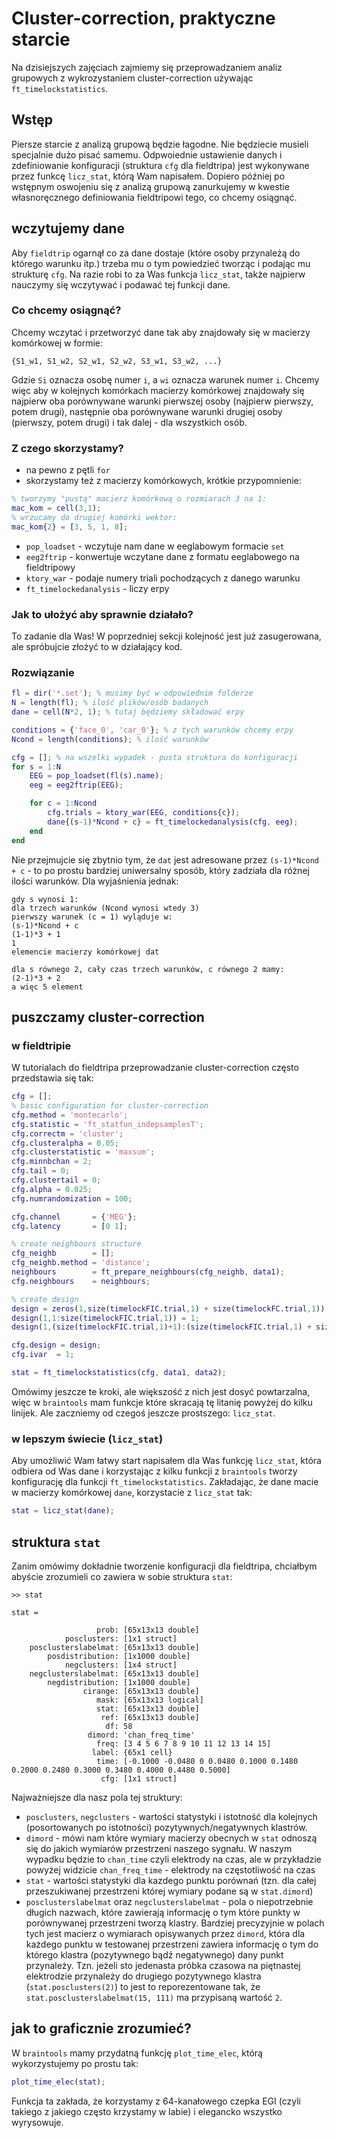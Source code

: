 # Cluster-correction, praktyczne starcie

Na dzisiejszych zajęciach zajmiemy się przeprowadzaniem analiz grupowych z wykrozystaniem cluster-correction używając `ft_timelockstatistics`.


## Wstęp
Piersze starcie z analizą grupową będzie łagodne. Nie będziecie musieli specjalnie dużo pisać samemu. Odpwoiednie ustawienie danych i zdefiniowanie konfiguracji (struktura `cfg` dla fieldtripa) jest wykonywane przez funkcę `licz_stat`, którą Wam napisałem. Dopiero później po wstępnym oswojeniu się z analizą grupową zanurkujemy w kwestie własnoręcznego definiowania fieldtripowi tego, co chcemy osiągnąć.

## wczytujemy dane
Aby `fieldtrip` ogarnął co za dane dostaje (które osoby przynależą do którego warunku itp.) trzeba mu o tym powiedzieć tworząc i podając mu strukturę `cfg`. Na razie robi to za Was funkcja `licz_stat`, także najpierw nauczymy się wczytywać i podawać tej funkcji dane.

### Co chcemy osiągnąć?
Chcemy wczytać i przetworzyć dane tak aby znajdowały się w macierzy komórkowej w formie:
```
{S1_w1, S1_w2, S2_w1, S2_w2, S3_w1, S3_w2, ...}
```
Gdzie `Si` oznacza osobę numer `i`, a `wi` oznacza warunek numer `i`. Chcemy więc aby w kolejnych komórkach macierzy komórkowej znajdowały się najpierw oba porównywane warunki pierwszej osoby (najpierw pierwszy, potem drugi), następnie oba porównywane warunki drugiej osoby (pierwszy, potem drugi) i tak dalej - dla wszystkich osób.

### Z czego skorzystamy?
* na pewno z pętli `for`
* skorzystamy też z macierzy komórkowych, krótkie przypomnienie:  
```matlab
% tworzymy "pustą" macierz komórkową o rozmiarach 3 na 1:
mac_kom = cell(3,1);
% wrzucamy do drugiej komórki wektor:
mac_kom{2} = [3, 5, 1, 8];
```
* `pop_loadset` - wczytuje nam dane w eeglabowym formacie `set`
* `eeg2ftrip`   - konwertuje wczytane dane z formatu eeglabowego na fieldtripowy
* `ktory_war`   - podaje numery triali pochodzących z danego warunku
* `ft_timelockedanalysis` - liczy erpy

### Jak to ułożyć aby sprawnie działało?
To zadanie dla Was! W poprzedniej sekcji kolejność jest już zasugerowana, ale spróbujcie złożyć to w działający kod.

### Rozwiązanie

```matlab
fl = dir('*.set'); % musimy być w odpowiednim folderze
N = length(fl); % ilość plików/osób badanych
dane = cell(N*2, 1); % tutaj będziemy składować erpy

conditions = {'face_0', 'car_0'}; % z tych warunków chcemy erpy
Ncond = length(conditions); % ilość warunków

cfg = []; % na wszelki wypadek - pusta struktura do konfiguracji
for s = 1:N
	EEG = pop_loadset(fl(s).name);
	eeg = eeg2ftrip(EEG);

	for c = 1:Ncond
		cfg.trials = ktory_war(EEG, conditions{c});
		dane{(s-1)*Ncond + c} = ft_timelockedanalysis(cfg, eeg);
	end
end
```


Nie przejmujcie się zbytnio tym, że `dat` jest adresowane przez
`(s-1)*Ncond + c` - to po prostu bardziej uniwersalny sposób,
który zadziała dla różnej ilości warunków. Dla wyjaśnienia jednak:
```
gdy s wynosi 1:
dla trzech warunków (Ncond wynosi wtedy 3)
pierwszy warunek (c = 1) wyląduje w:
(s-1)*Ncond + c
(1-1)*3 + 1
1
elemencie macierzy komórkowej dat

dla s równego 2, cały czas trzech warunków, c równego 2 mamy:
(2-1)*3 + 2
a więc 5 element
```


## puszczamy cluster-correction

### w fieldtripie
W tutorialach do fieldtripa przeprowadzanie cluster-correction często przedstawia się tak:
```matlab
cfg = [];
% basic configuration for cluster-correction
cfg.method = 'montecarlo';
cfg.statistic = 'ft_statfun_indepsamplesT';
cfg.correctm = 'cluster';
cfg.clusteralpha = 0.05;
cfg.clusterstatistic = 'maxsum';
cfg.minnbchan = 2;
cfg.tail = 0;
cfg.clustertail = 0;
cfg.alpha = 0.025;
cfg.numrandomization = 100;

cfg.channel       = {'MEG'};
cfg.latency       = [0 1];

% create neighbours structure
cfg_neighb        = [];
cfg_neighb.method = 'distance';
neighbours        = ft_prepare_neighbours(cfg_neighb, data1);
cfg.neighbours    = neighbours;

% create design
design = zeros(1,size(timelockFIC.trial,1) + size(timelockFC.trial,1));
design(1,1:size(timelockFIC.trial,1)) = 1;
design(1,(size(timelockFIC.trial,1)+1):(size(timelockFIC.trial,1) + size(timelockFC.trial,1)))= 2;

cfg.design = design;
cfg.ivar  = 1;

stat = ft_timelockstatistics(cfg, data1, data2);
```

Omówimy jeszcze te kroki, ale większość z nich jest dosyć powtarzalna, więc w `braintools` mam funkcje które skracają tę litanię powyżej do kilku linijek. Ale zaczniemy od czegoś jeszcze prostszego: `licz_stat`.

### w lepszym świecie (`licz_stat`)
Aby umożliwić Wam łatwy start napisałem dla Was funkcję `licz_stat`, która odbiera od Was dane i korzystając z kilku funkcji z `braintools` tworzy konfigurację dla funkcji `ft_timelockstatistics`.
Zakładając, że dane macie w macierzy komórkowej `dane`, korzystacie z `licz_stat` tak:
```matlab
stat = licz_stat(dane);
```

## struktura `stat`
Zanim omówimy dokładnie tworzenie konfiguracji dla fieldtripa, chciałbym abyście zrozumieli co zawiera w sobie struktura `stat`:
```
>> stat

stat = 

                   prob: [65x13x13 double]
            posclusters: [1x1 struct]
    posclusterslabelmat: [65x13x13 double]
        posdistribution: [1x1000 double]
            negclusters: [1x4 struct]
    negclusterslabelmat: [65x13x13 double]
        negdistribution: [1x1000 double]
                cirange: [65x13x13 double]
                   mask: [65x13x13 logical]
                   stat: [65x13x13 double]
                    ref: [65x13x13 double]
                     df: 58
                 dimord: 'chan_freq_time'
                   freq: [3 4 5 6 7 8 9 10 11 12 13 14 15]
                  label: {65x1 cell}
                   time: [-0.1000 -0.0480 0 0.0480 0.1000 0.1480 0.2000 0.2480 0.3000 0.3480 0.4000 0.4480 0.5000]
                    cfg: [1x1 struct]
```

Najważniejsze dla nasz pola tej struktury:
* `posclusters`, `negclusters` - wartości statystyki i istotność dla kolejnych (posortowanych po istotności) pozytywnych/negatywnych klastrów.
* `dimord` - mówi nam które wymiary macierzy obecnych w `stat` odnoszą się do jakich wymiarów przestrzeni naszego sygnału. W naszym wypadku będzie to `chan_time` czyli elektrody na czas, ale w przykładzie powyżej widzicie `chan_freq_time` - elektrody na częstotliwość na czas
* `stat` - wartości statystyki dla kazdego punktu porównań (tzn. dla całej przeszukiwanej przestrzeni której wymiary podane są w `stat.dimord`)
* `posclusterslabelmat` oraz `negclusterslabelmat` - pola o niepotrzebnie długich nazwach, które zawierają informację o tym które punkty w porównywanej przestrzeni tworzą klastry. Bardziej precyzyjnie w polach tych jest macierz o wymiarach opisywanych przez `dimord`, która dla każdego punktu w testowanej przestrzeni zawiera informację o tym do którego klastra (pozytywnego bądź negatywnego) dany punkt przynależy. Tzn. jeżeli sto jedenasta próbka czasowa na piętnastej elektrodzie przynależy do drugiego pozytywnego klastra (`stat.posclusters(2)`) to jest to reporezentowane tak, że `stat.posclusterslabelmat(15, 111)` ma przypisaną wartość `2`.

## jak to graficznie zrozumieć?

W `braintools` mamy przydatną funkcję `plot_time_elec`, którą wykorzystujemy po prostu tak:
```matlab
plot_time_elec(stat);
```
Funkcja ta zakłada, że korzystamy z 64-kanałowego czepka EGI (czyli takiego z jakiego często krzystamy w labie) i elegancko wszystko wyrysowuje.

